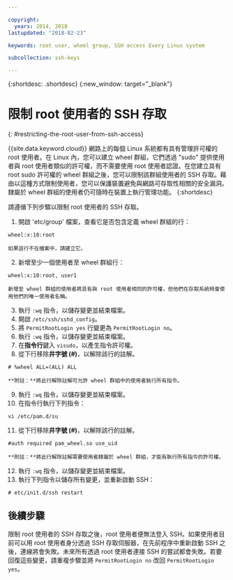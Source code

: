```yaml
---

copyright:
  years: 2014, 2018
lastupdated: "2018-02-23"

keywords: root user, wheel group, SSH access Every Linux system

subcollection: ssh-keys

---
```


{:shortdesc: .shortdesc}
{:new_window: target="_blank"}

# 限制 root 使用者的 SSH 存取
{: #restricting-the-root-user-from-ssh-access}

{{site.data.keyword.cloud}} 網路上的每個 Linux 系統都有具有管理許可權的 root 使用者。在 Linux 內，您可以建立 wheel 群組，它們透過 "sudo" 提供使用者與 root 使用者類似的許可權，而不需要使用 root 使用者認證。在您建立具有 root sudo 許可權的 wheel 群組之後，您可以限制該群組使用者的 SSH 存取。藉由以這種方式限制使用者，您可以保護裝置避免與網路可存取性相關的安全漏洞。隸屬於 wheel 群組的使用者仍可隨時在裝置上執行管理功能。
{:shortdesc}

請遵循下列步驟以限制 root 使用者的 SSH 存取。

1. 開啟 'etc/group' 檔案，查看它是否包含定義 wheel 群組的行：
```
wheel:x:10:root
```

    如果這行不在檔案中，請建立它。

2. 新增至少一個使用者至 wheel 群組行：
```
wheel:x:10:root, user1
```

    新增至 wheel 群組的使用者將具有與 root 使用者相同的許可權，但他們在存取系統時會使用他們的唯一使用者名稱。
3. 執行 `:wq` 指令，以儲存變更並結束檔案。
4. 開啟 `/etc/ssh/sshd_config`。
5. 將 `PermitRootLogin yes` 行變更為 `PermitRootLogin no`。
6. 執行 `:wq` 指令，以儲存變更並結束檔案。
7. 在**指令行**鍵入 `visudo`，以產生指令許可權。
8. 從下行移除**井字號 (#)**，以解除該行的註解。
```
# %wheel ALL=(ALL) ALL
```

    **附註：**將此行解除註解可允許 wheel 群組中的使用者執行所有指令。

9. 執行 `:wq` 指令，以儲存變更並結束檔案。
10. 在指令行執行下列指令：
```
vi /etc/pam.d/su
```

11. 從下行移除**井字號 (#)**，以解除該行的註解。
```
#auth required pam_wheel.so use_uid
```

    **附註：**將此行解除註解需要使用者隸屬於 wheel 群組，才能有執行所有指令的許可權。
12. 執行 `:wq` 指令，以儲存變更並結束檔案。
13. 執行下列指令以儲存所有變更，並重新啟動 SSH：
```
# etc/init.d/ssh restart
```

## 後續步驟

限制 root 使用者的 SSH 存取之後，root 使用者便無法登入 SSH。如果使用者目前可以用 root 使用者身分透過 SSH 存取伺服器，在先前程序中重新啟動 SSH 之後，連線將會失敗。未來所有透過 root 使用者連接 SSH 的嘗試都會失敗。若要回復這些變更，請重複步驟並將 `PermitRootLogin no` 改回 `PermitRootLogin yes`。
